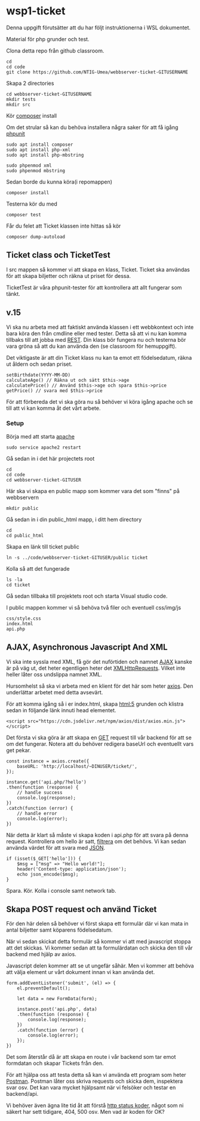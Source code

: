 # wsp1-ticket

Denna uppgift förutsätter att du har följt instruktionerna i WSL dokumentet.

Material för php grunder och test.

Clona detta repo från github classroom.

    cd
    cd code
    git clone https://github.com/NTIG-Umea/webbserver-ticket-GITUSERNAME

Skapa 2 directories

    cd webbserver-ticket-GITUSERNAME
    mkdir tests
    mkdir src

Kör [composer](https://getcomposer.org/) install

Om det strular så kan du behöva installera några saker för att få igång [phpunit](https://phpunit.de/)

    sudo apt install composer
    sudo apt install php-xml
    sudo apt install php-mbstring

    sudo phpenmod xml
    sudo phpenmod mbstring

Sedan borde du kunna köra(i repomappen)

    composer install

Testerna kör du med

    composer test

Får du felet att Ticket klassen inte hittas så kör

    composer dump-autoload

## Ticket class och TicketTest

I src mappen så kommer vi att skapa en klass, Ticket.
Ticket ska användas för att skapa biljetter och räkna ut priset för dessa.

TicketTest är våra phpunit-tester för att kontrollera att allt fungerar som tänkt.

## v.15

Vi ska nu arbeta med att faktiskt använda klassen i ett webbkontext och inte bara köra den från cmdline eller med tester.
Detta så att vi nu kan komma tillbaks till att jobba med [REST](https://sv.wikipedia.org/wiki/Representational_State_Transfer).
Din klass bör fungera nu och testerna bör vara gröna så att du kan använda den (se classroom för hemuppgift).

Det viktigaste är att din Ticket klass nu kan ta emot ett födelsedatum, räkna ut åldern och sedan priset.

    setBirthdate(YYYY-MM-DD)
    calculateAge() // Räkna ut och sätt $this->age
    calculatePrice() // Använd $this->age och spara $this->price
    getPrice() // svara med $this->price

För att förbereda det vi ska göra nu så behöver vi köra igång apache och se till att vi kan komma åt det vårt arbete.

### Setup

Börja med att starta [apache](https://www.apache.org/)

    sudo service apache2 restart

Gå sedan in i det här projectets root

    cd
    cd code
    cd webbserver-ticket-GITUSER

Här ska vi skapa en public mapp som kommer vara det som "finns" på webbservern

    mkdir public

Gå sedan in i din public_html mapp, i ditt hem directory

    cd
    cd public_html

Skapa en länk till ticket public

    ln -s ../code/webbserver-ticket-GITUSER/public ticket

Kolla så att det fungerade

    ls -la
    cd ticket

Gå sedan tillbaka till projektets root och starta Visual studio code.

I public mappen kommer vi så behöva två filer och eventuell css/img/js

    css/style.css
    index.html
    api.php

## AJAX, Asynchronous Javascript And XML

Vi ska inte syssla med XML, få gör det nuförtiden och namnet [AJAX](https://developer.mozilla.org/en-US/docs/Web/Guide/AJAX) kanske är på väg ut, det heter egentligen
heter det [XMLHttpRequests](https://developer.mozilla.org/en-US/docs/Web/API/XMLHttpRequest). Vilket inte heller låter oss undslippa namnet XML.

Hursomhelst så ska vi arbeta med en klient för det här som heter [axios](https://github.com/axios/axios). Den underlättar arbetet med detta avsevärt.

För att komma igång så i er index.html, skapa [html:5](https://docs.emmet.io/cheat-sheet/) grunden och klistra sedan in följande länk innuti head elementet.

    <script src="https://cdn.jsdelivr.net/npm/axios/dist/axios.min.js"></script>

Det första vi ska göra är att skapa en [GET](https://developer.mozilla.org/en-US/docs/Web/HTTP/Methods/GET) request till vår backend för att se om det fungerar.
Notera att du behöver redigera baseUrl och eventuellt vars get pekar.

    const instance = axios.create({
        baseURL: 'http://localhost/~DINUSER/ticket/',
    });

    instance.get('api.php/?hello')
    .then(function (response) {
        // handle success
        console.log(response);
    })
    .catch(function (error) {
        // handle error
        console.log(error);
    })

När detta är klart så måste vi skapa koden i api.php för att svara på denna request.
Kontrollera om hello är satt, [filtrera](https://www.php.net/manual/en/function.filter-input.php) om det behövs. Vi kan sedan använda värdet för att svara med [JSON](https://en.wikipedia.org/wiki/JSON).

    if (isset($_GET['hello'])) {
        $msg = ["msg" => "Hello world!"];
        header('Content-type: application/json');
        echo json_encode($msg);
    }

Spara. Kör. Kolla i console samt network tab.

## Skapa POST request och använd Ticket

För den här delen så behöver vi först skapa ett formulär där vi kan mata in
antal biljetter samt köparens födelsedatum.

När vi sedan skickat detta formulär så kommer vi att med javascript stoppa att det skickas.
Vi kommer sedan att ta formulärdatan och skicka den till vår backend med hjälp av axios.

Javascript delen kommer att se ut ungefär såhär. Men vi kommer att behöva att välja element
ur vårt dokument innan vi kan använda det.

    form.addEventListener('submit', (el) => {
        el.preventDefault();

        let data = new FormData(form);

        instance.post('api.php', data)
        .then(function (response) {
            console.log(response);
        })
        .catch(function (error) {
            console.log(error);
        });
    })

Det som återstår då är att skapa en route i vår backend som tar emot formdatan och skapar Tickets
från den.

För att hjälpa oss att testa detta så kan vi använda ett program som heter [Postman](https://www.postman.com/). 
Postman låter oss skriva requests och skicka dem, inspektera svar osv. Det kan vara mycket hjälpsamt när vi 
felsöker och testar en backend/api.

Vi behöver även ägna lite tid åt att förstå [http status koder](https://developer.mozilla.org/sv-SE/docs/Web/HTTP/Status),
något som ni säkert har sett tidigare, 404, 500 osv. Men vad är koden för OK?
